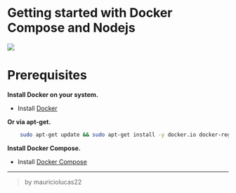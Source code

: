 # Getting started with Docker Compose and Nodejs

![](https://cdn-images-1.medium.com/max/1600/0*cAGmXPxnXeTE0QFZ.)

Prerequisites
=============

**Install Docker on your system.**
- Install [Docker](https://www.docker.com)

**Or via apt-get.**
```bash
	sudo apt-get update && sudo apt-get install -y docker.io docker-registry
```

**Install Docker Compose.**
- Install [Docker Compose](https://docs.docker.com/compose/install/)

------------

> by mauriciolucas22
